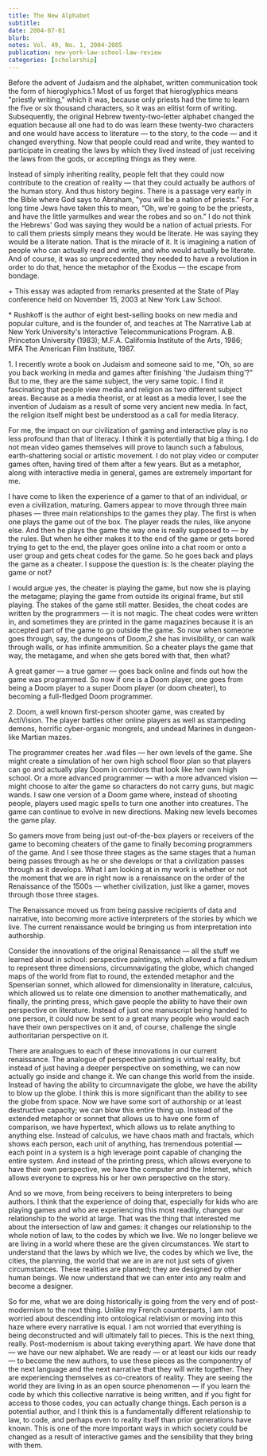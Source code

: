 ```yaml
---
title: The New Alphabet
subtitle: 
date: 2004-07-01
blurb: 
notes: Vol. 49, No. 1, 2004-2005
publication: new-york-law-school-law-review
categories: [scholarship]
---
```


Before the advent of Judaism and the alphabet, written communication took the form of hieroglyphics.1 Most of us forget that hieroglyphics means "priestly writing," which it was, because only priests had the time to learn the five or six thousand characters, so it was an elitist form of writing. Subsequently, the original Hebrew twenty-two-letter alphabet changed the equation because all one had to do was learn these twenty-two characters and one would have access to literature — to the story, to the code — and it changed everything. Now that people could read and write, they wanted to participate in creating the laws by which they lived instead of just receiving the laws from the gods, or accepting things as they were.

Instead of simply inheriting reality, people felt that they could now contribute to the creation of reality — that they could actually be authors of the human story. And thus history begins. There is a passage very early in the Bible where God says to Abraham, "you will be a nation of priests." For a long time Jews have taken this to mean, “Oh, we're going to be the priests, and have the little yarmulkes and wear the robes and so on." I do not think the Hebrews' God was saying they would be a nation of actual priests. For to call them priests simply means they would be literate. He was saying they would be a literate nation. That is the miracle of it. It is imagining a nation of people who can actually read and write, and who would actually be literate. And of course, it was so unprecedented they needed to have a revolution in order to do that, hence the metaphor of the Exodus — the escape from bondage.

\+ This essay was adapted from remarks presented at the State of Play conference held on November 15, 2003 at New York Law School.

\* Rushkoff is the author of eight best-selling books on new media and popular culture, and is the founder of, and teaches at The Narrative Lab at New York University's Interactive Telecommunications Program. A.B. Princeton University (1983); M.F.A. California Institute of the Arts, 1986; MFA The American Film Institute, 1987.

1\. I recently wrote a book on Judaism and someone said to me, "Oh, so are you back working in media and games after finishing 'the Judaism thing'?" But to me, they are the same subject, the very same topic. I find it fascinating that people view media and religion as two different subject areas. Because as a media theorist, or at least as a media lover, I see the invention of Judaism as a result of some very ancient new media. In fact, the religion itself might best be understood as a call for media literacy.

For me, the impact on our civilization of gaming and interactive play is no less profound than that of literacy. I think it is potentially that big a thing. I do not mean video games themselves will prove to launch such a fabulous, earth-shattering social or artistic movement. I do not play video or computer games often, having tired of them after a few years. But as a metaphor, along with interactive media in general, games are extremely important for me.

I have come to liken the experience of a gamer to that of an individual, or even a civilization, maturing. Gamers appear to move through three main phases — three main relationships to the games they play. The first is when one plays the game out of the box. The player reads the rules, like anyone else. And then he plays the game the way one is really supposed to — by the rules. But when he either makes it to the end of the game or gets bored trying to get to the end, the player goes online into a chat room or onto a user group and gets cheat codes for the game. So he goes back and plays the game as a cheater. I suppose the question is: Is the cheater playing the game or not?

I would argue yes, the cheater is playing the game, but now she is playing the metagame; playing the game from outside its original frame, but still playing. The stakes of the game still matter. Besides, the cheat codes are written by the programmers — it is not magic. The cheat codes were written in, and sometimes they are printed in the game magazines because it is an accepted part of the game to go outside the game. So now when someone goes through, say, the dungeons of Doom,2 she has invisibility, or can walk through walls, or has infinite ammunition. So a cheater plays the game that way, the metagame, and when she gets bored with that, then what?

A great gamer — a true gamer — goes back online and finds out how the game was programmed. So now if one is a Doom player, one goes from being a Doom player to a super Doom player (or doom cheater), to becoming a full-fledged Doom programmer.

2\. Doom, a well known first-person shooter game, was created by ActiVision. The player battles other online players as well as stampeding demons, horrific cyber-organic mongrels, and undead Marines in dungeon-like Martian mazes.

The programmer creates her .wad files — her own levels of the game. She might create a simulation of her own high school floor plan so that players can go and actually play Doom in corridors that look like her own high school. Or a more advanced programmer — with a more advanced vision — might choose to alter the game so characters do not carry guns, but magic wands. I saw one version of a Doom game where, instead of shooting people, players used magic spells to turn one another into creatures. The game can continue to evolve in new directions. Making new levels becomes the game play.

So gamers move from being just out-of-the-box players or receivers of the game to becoming cheaters of the game to finally becoming programmers of the game. And I see those three stages as the same stages that a human being passes through as he or she develops or that a civilization passes through as it develops. What I am looking at in my work is whether or not the moment that we are in right now is a renaissance on the order of the Renaissance of the 1500s — whether civilization, just like a gamer, moves through those three stages.

The Renaissance moved us from being passive recipients of data and narrative, into becoming more active interpreters of the stories by which we live. The current renaissance would be bringing us from interpretation into authorship.

Consider the innovations of the original Renaissance — all the stuff we learned about in school: perspective paintings, which allowed a flat medium to represent three dimensions, circumnavigating the globe, which changed maps of the world from flat to round, the extended metaphor and the Spenserian sonnet, which allowed for dimensionality in literature, calculus, which allowed us to relate one dimension to another mathematically, and finally, the printing press, which gave people the ability to have their own perspective on literature. Instead of just one manuscript being handed to one person, it could now be sent to a great many people who would each have their own perspectives on it and, of course, challenge the single authoritarian perspective on it.

There are analogues to each of these innovations in our current renaissance. The analogue of perspective painting is virtual reality, but instead of just having a deeper perspective on something, we can now actually go inside and change it. We can change this world from the inside. Instead of having the ability to circumnavigate the globe, we have the ability to blow up the globe. I think this is more significant than the ability to see the globe from space. Now we have some sort of authorship or at least destructive capacity; we can blow this entire thing up. Instead of the extended metaphor or sonnet that allows us to have one form of comparison, we have hypertext, which allows us to relate anything to anything else. Instead of calculus, we have chaos math and fractals, which shows each person, each unit of anything, has tremendous potential — each point in a system is a high leverage point capable of changing the entire system. And instead of the printing press, which allows everyone to have their own perspective, we have the computer and the Internet, which allows everyone to express his or her own perspective on the story.

And so we move, from being receivers to being interpreters to being authors. I think that the experience of doing that, especially for kids who are playing games and who are experiencing this most readily, changes our relationship to the world at large. That was the thing that interested me about the intersection of law and games: it changes our relationship to the whole notion of law, to the codes by which we live. We no longer believe we are living in a world where these are the given circumstances. We start to understand that the laws by which we live, the codes by which we live, the cities, the planning, the world that we are in are not just sets of given circumstances. These realities are planned; they are designed by other human beings. We now understand that we can enter into any realm and become a designer.

So for me, what we are doing historically is going from the very end of post-modernism to the next thing. Unlike my French counterparts, I am not worried about descending into ontological relativism or moving into this haze where every narrative is equal. I am not worried that everything is being deconstructed and will ultimately fall to pieces. This is the next thing, really. Post-modernism is about taking everything apart. We have done that — we have our new alphabet. We are ready — or at least our kids our ready — to become the new authors, to use these pieces as the componentry of the next language and the next narrative that they will write together. They are experiencing themselves as co-creators of reality. They are seeing the world they are living in as an open source phenomenon — if you learn the code by which this collective narrative is being written, and if you fight for access to those codes, you can actually change things. Each person is a potential author, and I think this is a fundamentally different relationship to law, to code, and perhaps even to reality itself than prior generations have known. This is one of the more important ways in which society could be changed as a result of interactive games and the sensibility that they bring with them.
